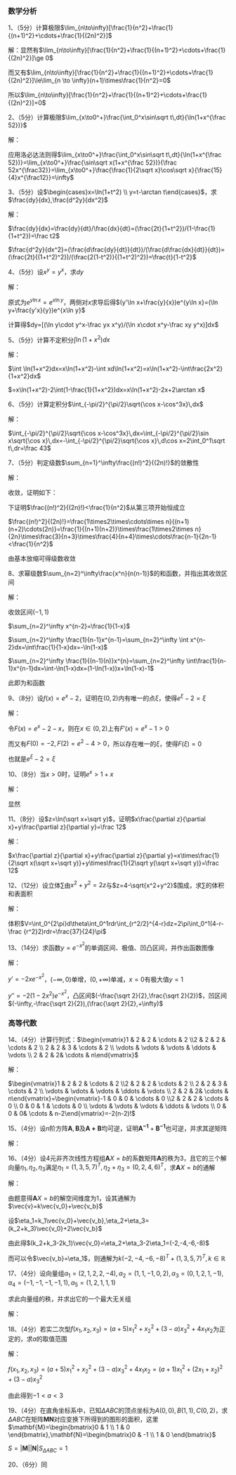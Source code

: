 ### 数学分析

1、（5分）计算极限$\lim_{n\to\infty}[\frac{1}{n^2}+\frac{1}{(n+1)^2}+\cdots+\frac{1}{(2n)^2}]$

解：显然有$\lim_{n\to\infty}[\frac{1}{n^2}+\frac{1}{(n+1)^2}+\cdots+\frac{1}{(2n)^2}]\ge 0$

而又有$\lim_{n\to\infty}[\frac{1}{n^2}+\frac{1}{(n+1)^2}+\cdots+\frac{1}{(2n)^2}]\le\lim_{n \to \infty}(n+1)\times\frac{1}{n^2}=0$

所以$\lim_{n\to\infty}[\frac{1}{n^2}+\frac{1}{(n+1)^2}+\cdots+\frac{1}{(2n)^2}]=0$



2、（5分）计算极限$\lim_{x\to0^+}\frac{\int_0^x\sin\sqrt t\,dt}{\ln(1+x^{\frac 52})}$

解：

应用洛必达法则得$\lim_{x\to0^+}\frac{\int_0^x\sin\sqrt t\,dt}{\ln(1+x^{\frac 52})}=\lim_{x\to0^+}\frac{\sin\sqrt x(1+x^{\frac 52})}{\frac 52x^{\frac32}}=\lim_{x\to0^+}\frac{\frac{1}{2\sqrt x}\cos\sqrt x}{\frac{15}{4}x^{\frac12}}=\infty$



3、（5分）设$\begin{cases}x=\ln(1+t^2) \\ y=t-\arctan t\end{cases}$，求$\frac{dy}{dx},\frac{d^2y}{dx^2}$

解：

$\frac{dy}{dx}=\frac{dy}{dt}/\frac{dx}{dt}=(\frac{2t}{1+t^2})/(1-\frac{1}{1+t^2})=\frac t2$

$\frac{d^2y}{dx^2}=(\frac{d\frac{dy}{dt}}{dt})/(\frac{d\frac{dx}{dt}}{dt})=(\frac{2t}{(1+t^2)^2})/(\frac{2(1-t^2)}{(1+t^2)^2})=\frac{t}{1-t^2}$



4、（5分）设$x^y=y^x$，求$dy$

解：

原式为$e^{y\ln x}=e^{x\ln y}$，两侧对$x$求导后得$(y'\ln x+\frac{y}{x})e^{y\ln x}=(\ln y+\frac{y'x}{y})e^{x\ln y}$

计算得$dy=[(\ln y\cdot y^x-\frac yx x^y)/(\ln x\cdot x^y-\frac xy y^x)]dx$



5、（5分）计算不定积分$\int \ln(1+x^2)dx$

解：

$\int \ln(1+x^2)dx=x\ln(1+x^2)-\int xd\ln(1+x^2)=x\ln(1+x^2)-\int\frac{2x^2}{1+x^2}dx$

$=x\ln(1+x^2)-2\int(1-\frac{1}{1+x^2})dx=x\ln(1+x^2)-2x+2\arctan x$



6、（5分）计算定积分$\int_{-\pi/2}^{\pi/2}\sqrt{\cos x-\cos^3x}\,dx$

解：

$\int_{-\pi/2}^{\pi/2}\sqrt{\cos x-\cos^3x}\,dx=\int_{-\pi/2}^{\pi/2}\sin x\sqrt{\cos x}\,dx=-\int_{-\pi/2}^{\pi/2}\sqrt{\cos x}\,d\cos x=2\int_0^1\sqrt t\,dr=\frac 43$

7、（5分）判定级数$\sum_{n=1}^\infty\frac{(n!)^2}{(2n)!}$的敛散性

解：

收敛，证明如下：

下证明$\frac{(n!)^2}{(2n)!}<\frac{1}{n^2}$从第三项开始恒成立

$\frac{(n!)^2}{(2n)!}=\frac{1\times2\times\cdots\times n}{(n+1)(n+2)\cdots(2n)}=\frac{1}{(n+1)(n+2)}\times\frac{1\times2\times n}{2n}\times\frac{3}{n+3}\times\frac{4}{n+4}\times\cdots\frac{n-1}{2n-1}<\frac{1}{n^2}$

由基本放缩可得级数收敛



8、求幂级数$\sum_{n=2}^\infty\frac{x^n}{n(n-1)}$的和函数，并指出其收敛区间

解：

收敛区间$(-1,1)$

$\sum_{n=2}^\infty x^{n-2}=\frac{1}{1-x}$

$\sum_{n=2}^\infty \frac{1}{n-1}x^{n-1}=\sum_{n=2}^\infty \int x^{n-2}dx=\int\frac{1}{1-x}dx=-\ln(1-x)$

$\sum_{n=2}^\infty \frac{1}{(n-1)(n)}x^{n}=\sum_{n=2}^\infty \int\frac{1}{n-1}x^{n-1}dx=\int-\ln(1-x)dx=(1-\ln(1-x))x+\ln(1-x)-1$

此即为和函数



9、（8分）设$f(x)=e^x-2$，证明在$(0,2)$内有唯一的点$\xi$，使得$e^{\xi}-2=\xi$

解：

令$F(x)=e^x-2-x$，则在$x\in(0,2)$上有$F'(x)=e^x-1>0$

而又有$F(0)=-2,F(2)=e^2-4>0$，所以存在唯一的$\xi$，使得$F(\xi)=0$

也就是$e^{\xi}-2=\xi$



10、（8分）当$x>0$时，证明$e^x>1+x$

解：

显然



11、（8分）设$z=\ln(\sqrt x+\sqrt y)$，证明$x\frac{\partial z}{\partial x}+y\frac{\partial z}{\partial y}=\frac 12$

解：

$x\frac{\partial z}{\partial x}+y\frac{\partial z}{\partial y}=x\times\frac{1}{2\sqrt x(\sqrt x+\sqrt y)}+y\times\frac{1}{2\sqrt y(\sqrt x+\sqrt y)}=\frac 12$



12、（12分）设立体$\sum$由$x^2+y^2=2z$与$z=4-\sqrt{x^2+y^2}$围成，求$\sum$的体积和表面积

解：

体积$V=\int_0^{2\pi}d\theta\int_0^1rdr\int_{r^2/2}^{4-r}dz=2\pi\int_0^1(4-r-\frac {r^2}2)rdr=\frac{37}{24}\pi$



13、（14分）求函数$y=e^{-x^2}$的单调区间、极值、凹凸区间，并作出函数图像

解：

$y'=-2xe^{-x^2}$，$(-\infty,0)$单增，$(0,+\infty)$单减，$x=0$有极大值$y=1$

$y''=-2(1-2x^2)e^{-x^2}$，凸区间$(-\frac{\sqrt 2}{2},\frac{\sqrt 2}{2})$，凹区间$(-\infty,-\frac{\sqrt 2}{2}),(\frac{\sqrt 2}{2},+\infty)$



### 高等代数

14、（4分）计算行列式：$\begin{vmatrix}1 & 2 & 2 & \cdots & 2 \\2 & 2 & 2 & \cdots & 2 \\ 2 & 2 & 3 & \cdots & 2 \\ \vdots & \vdots & \vdots & \ddots & \vdots \\ 2 & 2 & 2& \cdots & n\end{vmatrix}$

解：

$\begin{vmatrix}1 & 2 & 2 & \cdots & 2 \\2 & 2 & 2 & \cdots & 2 \\ 2 & 2 & 3 & \cdots & 2 \\ \vdots & \vdots & \vdots & \ddots & \vdots \\ 2 & 2 & 2& \cdots & n\end{vmatrix}=\begin{vmatrix}-1 & 0 & 0 & \cdots & 0 \\2 & 2 & 2 & \cdots & 0 \\ 0 & 0 & 1 & \cdots & 0 \\ \vdots & \vdots & \vdots & \ddots & \vdots \\ 0 & 0 & 0& \cdots & n-2\end{vmatrix}=-2(n-2)!$



15、（4分）设$n$阶方阵$\mathbf{A},\mathbf{B}$及$\mathbf{A+B}$均可逆，证明$\mathbf{A^{-1}}+\mathbf{B^{-1}}$也可逆，并求其逆矩阵

解：



16、（4分）设4元非齐次线性方程组$\mathbf{A}X=b$的系数矩阵$\mathbf{A}$的秩为3，且它的三个解向量$\eta_1,\eta_2,\eta_3$满足$\eta_1=(1,3,5,7)^T,\eta_2+\eta_3=(0,2,4,6)^T$，求$\mathbf{A}X=b$的通解

解：

由题意得$\mathbf{A}X=b$的解空间维度为1，设其通解为$\vec{v}=k\vec{v_0}+\vec{v_b}$

设$\eta_1=k_1\vec{v_0}+\vec{v_b},\eta_2+\eta_3=(k_2+k_3)\vec{v_0}+2\vec{v_b}$

由此得$(k_2+k_3-2k_1)\vec{v_0}=\eta_2+\eta_3-2\eta_1=(-2,-4,-6,-8)$

而可以令$\vec{v_b}=\eta_1$，则通解为$k(-2,-4,-6,-8)^T+(1,3,5,7)^T,k\in\mathbb{R}$



17、（4分）设向量组$\alpha_1=(2,1,2,2,-4),\alpha_2=(1,1,-1,0,2),\alpha_3=(0,1,2,1,-1),\alpha_4=(-1,-1,-1,-1,1),\alpha_5=(1,2,1,1,1)$

求此向量组的秩，并求出它的一个最大无关组

解：



18、（4分）若实二次型$f(x_1,x_2,x_3)=(a+5)x_1^2+x_2^2+(3-a)x_3^2+4x_1x_2$为正定的，求$a$的取值范围

解：

$f(x_1,x_2,x_3)=(a+5)x_1^2+x_2^2+(3-a)x_3^2+4x_1x_2=(a+1)x_1^2+(2x_1+x_2)^2+(3-a)x_3^2$

由此得到$-1<a<3$



19、（4分）在直角坐标系中，已知$\Delta ABC$的顶点坐标为$A(0,0),B(1,1),C(0,2)$，求$\Delta ABC$在矩阵$\mathbf{MN}$对应变换下所得到的图形的面积，这里$\mathbf{M}=\begin{bmatrix}0 & 1 \\ 1 & 0 \end{bmatrix},\mathbf{N}=\begin{bmatrix}0 & -1 \\ 1 & 0 \end{bmatrix}$

$S=|\mathbf{M}||\mathbf{N}|S_{\Delta ABC}=1$



20、（6分）同